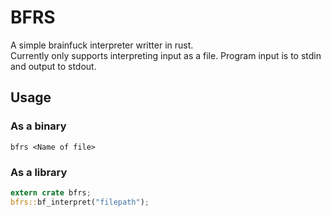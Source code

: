# BFRS
A simple brainfuck interpreter writter in rust. \
Currently only supports interpreting input as a file. Program input is to stdin and output to stdout. 


## Usage
### As a binary
    bfrs <Name of file>

### As a library
```rust
extern crate bfrs;
bfrs::bf_interpret("filepath");
```

